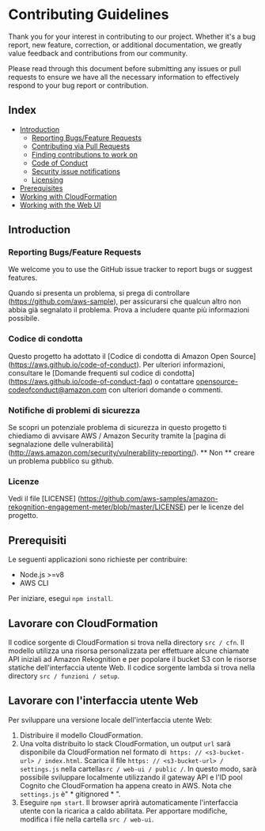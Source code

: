 # Contributing Guidelines

Thank you for your interest in contributing to our project. Whether it's a bug report, new feature, correction, or additional 
documentation, we greatly value feedback and contributions from our community.

Please read through this document before submitting any issues or pull requests to ensure we have all the necessary 
information to effectively respond to your bug report or contribution.

## Index

* [Introduction](#introduction)
  * [Reporting Bugs/Feature Requests](#reporting-bugsfeature-requests)
  * [Contributing via Pull Requests](#contributing-via-pull-requests)
  * [Finding contributions to work on](#finding-contributions-to-work-on)
  * [Code of Conduct](#code-of-conduct)
  * [Security issue notifications](#security-issue-notifications)
  * [Licensing](#licensing)
* [Prerequisites](#prerequisites)
* [Working with CloudFormation](#working-with-cloudformation)
* [Working with the Web UI](#working-with-the-web-ui)

## Introduction

### Reporting Bugs/Feature Requests

We welcome you to use the GitHub issue tracker to report bugs or suggest features.

Quando si presenta un problema, si prega di controllare (https://github.com/aws-sample), per assicurarsi che qualcun altro non abbia già segnalato il problema. Prova a includere quante più informazioni possibile. 


### Codice di condotta
Questo progetto ha adottato il [Codice di condotta di Amazon Open Source] (https://aws.github.io/code-of-conduct).
Per ulteriori informazioni, consultare le [Domande frequenti sul codice di condotta] (https://aws.github.io/code-of-conduct-faq) o contattare
opensource-codeofconduct@amazon.com con ulteriori domande o commenti.

### Notifiche di problemi di sicurezza
Se scopri un potenziale problema di sicurezza in questo progetto ti chiediamo di avvisare AWS / Amazon Security tramite la 
[pagina di segnalazione delle vulnerabilità] (http://aws.amazon.com/security/vulnerability-reporting/). ** Non ** creare un problema pubblico su github.

### Licenze
Vedi il file [LICENSE] (https://github.com/aws-samples/amazon-rekognition-engagement-meter/blob/master/LICENSE) per le licenze del progetto. 

## Prerequisiti
Le seguenti applicazioni sono richieste per contribuire:

* Node.js >=v8
* AWS CLI

Per iniziare, esegui `npm install`.

## Lavorare con CloudFormation
Il codice sorgente di CloudFormation si trova nella directory `src / cfn`. Il modello utilizza una risorsa personalizzata per effettuare alcune chiamate API 
iniziali ad Amazon Rekognition e per popolare il bucket S3 con le risorse statiche dell'interfaccia utente Web. Il codice sorgente lambda si trova nella directory `src / funzioni / setup`.

## Lavorare con l'interfaccia utente Web
Per sviluppare una versione locale dell'interfaccia utente Web:
1. Distribuire il modello CloudFormation.
2. Una volta distribuito lo stack CloudFormation, un output `url` sarà disponibile da CloudFormation nel formato di` https: // <s3-bucket-url> / index.html`. Scarica il file `https: // <s3-bucket-url> / settings.js` nella cartella` src / web-ui / public / `. In questo modo, sarà possibile sviluppare localmente utilizzando il gateway API e l'ID pool Cognito che CloudFormation ha appena creato in AWS. Nota che `settings.js` è" * gitignored * ".
3. Eseguire `npm start`. Il browser aprirà automaticamente l'interfaccia utente con la ricarica a caldo abilitata.
Per apportare modifiche, modifica i file nella cartella `src / web-ui`.
